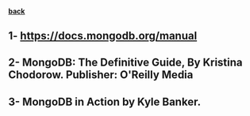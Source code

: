 #### [back](data_modeling_main.md)

## 1- https://docs.mongodb.org/manual
## 2- MongoDB: The Definitive Guide, By Kristina Chodorow. Publisher: O'Reilly Media
## 3- MongoDB in Action by Kyle Banker.